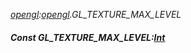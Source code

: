 _[opengl](../../modules/opengl/opengl-module.md):[opengl](../../modules/opengl/opengl-module.md).GL\_TEXTURE\_MAX\_LEVEL_
##### Const GL\_TEXTURE\_MAX\_LEVEL:[Int](../../modules/wonkey/wonkey-types-int.md)
